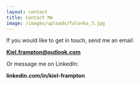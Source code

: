 ```yaml
---
layout: contact
title: Contact Me
image: /images/uploads/Talovka_3.jpg
---
```

If you would like to get in touch, send me an email: 

**Kiel.frampton@outlook.com**

Or message me on LinkedIn:

**linkedin.com/in/kiel-frampton**
